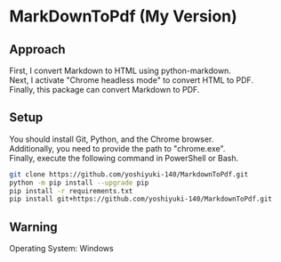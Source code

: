 # MarkDownToPdf (My Version)

## Approach
First, I convert Markdown to HTML using python-markdown.<br>
Next, I activate "Chrome headless mode" to convert HTML to PDF.<br>
Finally, this package can convert Markdown to PDF.<br>

## Setup
You should install Git, Python, and the Chrome browser.<br>
Additionally, you need to provide the path to "chrome.exe".<br>
Finally, execute the following command in PowerShell or Bash.<br>

```bash
git clone https://github.com/yoshiyuki-140/MarkdownToPdf.git
python -m pip install --upgrade pip
pip install -r requirements.txt
pip install git+https://github.com/yoshiyuki-140/MarkdownToPdf.git
```

## Warning
Operating System: Windows
